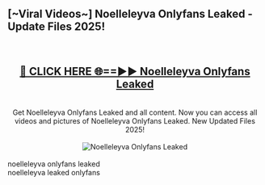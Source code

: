 <h2>[~Viral Videos~] Noelleleyva Onlyfans Leaked - Update Files 2025!</h2>
<br>
<div align="center">
<h2><a href="https://betterlinks.top/A2PfLJ" rel="nofollow">🔴 CLICK HERE 🌐==►► Noelleleyva Onlyfans Leaked</a></h2>
<br>
Get Noelleleyva Onlyfans Leaked and all content. Now you can access all videos and pictures of Noelleleyva Onlyfans Leaked. New Updated Files 2025!
<br>
<br>
<a href="https://betterlinks.top/A2PfLJ" rel="nofollow" data-target="animated-image.originalLink"><img src="https://i.ibb.co.com/WyWwxjT/player-gif2.gif" alt="Noelleleyva Onlyfans Leaked" style="max-width: 100%; display: inline-block;" data-target="animated-image.originalImage"></a>
</div>
<br>
noelleleyva onlyfans leaked<br>
noelleleyva leaked onlyfans